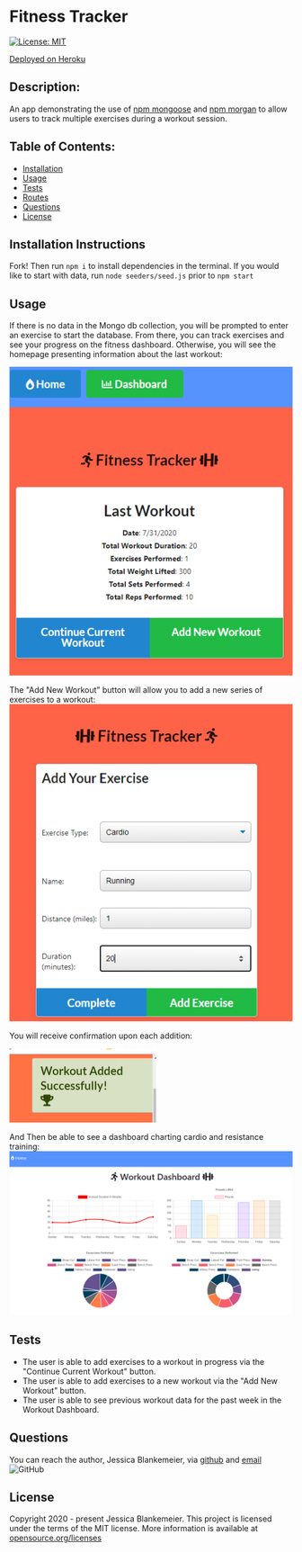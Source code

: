 # Fitness Tracker
[![License: MIT](https://img.shields.io/badge/License-MIT-yellow.svg)](https://opensource.org/licenses/MIT)

[Deployed on Heroku](https://whispering-wave-78306.herokuapp.com/)
## Description:  
 An app demonstrating the use of [npm mongoose](https://www.npmjs.com/package/mongoose) and [npm morgan](https://www.npmjs.com/package/morgan) to allow users to track multiple exercises during a workout session. 

    
## Table of Contents:
* [Installation](#installation-instructions)
* [Usage](#usage)
* [Tests](#tests)
* [Routes](/routes.md)
* [Questions](#questions)
* [License](#license-info)


## Installation Instructions
Fork! Then run `npm i` to install dependencies in the terminal. If you would like to start with data, run `node seeders/seed.js` prior to `npm start`

## Usage
If there is no data in the Mongo db collection, you will be prompted to enter an exercise to start the database. From there, you can track exercises and see your progress on the fitness dashboard. Otherwise, you will see the homepage presenting information about the last workout:

![](/public/images/home-with-data.PNG)

The "Add New Workout" button will allow you to add a new series of exercises to a workout:
![](/public/images/add-excercise.PNG)

You will receive confirmation upon each addition:

![](/public/images/confirmation.PNG)

And Then be able to see a dashboard charting cardio and resistance training:
![](/public/images/Workout-Dashboard.PNG)

## Tests
* The user is able to add exercises to a workout in progress via the "Continue Current Workout" button.
* The user is able to add exercises to a new workout via the "Add New Workout" button.
* The user is able to see previous workout data for the past week in the Workout Dashboard.

## Questions
You can reach the author, Jessica Blankemeier,  via [github](http://github.com/jessicablank) and [email](mailto:jessicablankemeier@gmail.com)
![GitHub](https://img.shields.io/github/followers/jessicablank?label=follow&style=social)

## License
Copyright 2020 - present Jessica Blankemeier.
This project is licensed under the terms of the MIT license. 
More information is available at [opensource.org/licenses](https://opensource.org/licenses/MIT)
